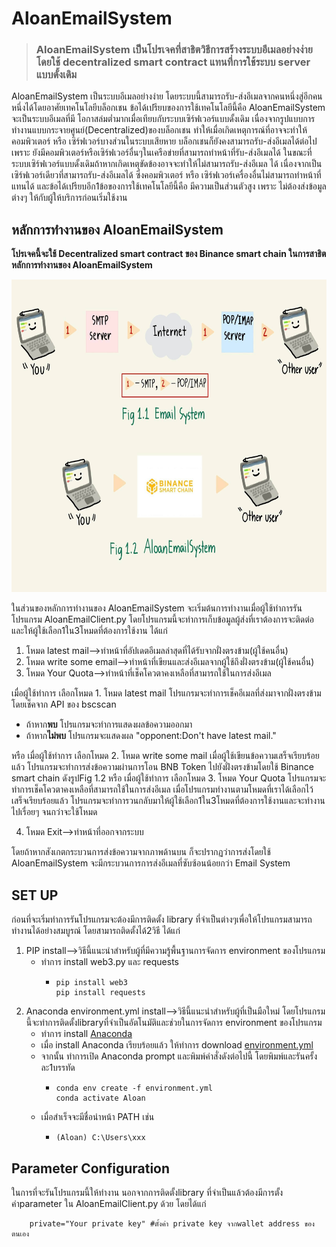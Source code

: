# AloanEmailSystem
>### AloanEmailSystem เป็นโปรเจคที่สาธิตวิธีการสร้างระบบอีเมลอย่างง่ายโดยใช้ decentralized smart contract แทนที่การใช้ระบบ server แบบดั้งเดิม

AloanEmailSystem เป็นระบบอีเมลอย่างง่าย โดยระบบนี้สามารถรับ-ส่งอีเมลจากคนหนึ่งสู่อีกคนหนึ่งได้โดยอาศัยเทคโนโลยีบล็อกเชน ข้อได้เปรียบของการใช้เทคโนโลยีนี้คือ AloanEmailSystem จะเป็นระบบอีเมลที่มี       โอกาสล่มตํ่ามากเมื่อเทียบกับระบบเซิร์ฟเวอร์แบบดั้งเดิม เนื่องจากรูปแบบการทำงานแบบกระจายศูนย์(Decentralized)ของบล็อกเชน ทำให้เมื่อเกิดเหตุการณ์ที่อาจจะทำให้คอมพิวเตอร์ หรือ เซิร์ฟเวอร์บางส่วนในระบบเสียหาย 
บล็อกเชนก็ยังคงสามารถรับ-ส่งอีเมลได้ต่อไป เพราะ ยังมีคอมพิวเตอร์หรือเซิร์ฟเวอร์อื่นๆในเครือข่ายที่สามารถทำหน้าที่รับ-ส่งอีเมลได้ ในขณะที่ระบบเซิร์ฟเวอร์แบบดั้งเดิมถ้าหากเกิดเหตุขัดข้องอาจจะทำให้ไม่สามารถรับ-ส่งอีเมล
ได้ เนื่องจากเป็นเซิร์ฟเวอร์เดียวที่สามารถรับ-ส่งอีเมลได้ ซึ่งคอมพิวเตอร์ หรือ เซิร์ฟเวอร์เครื่องอื่นไม่สามารถทำหน้าที่แทนได้ และข้อได้เปรียบอีก1ข้อของการใช้เทคโนโลยีนี้คือ มีความเป็นส่วนตัวสูง เพราะ ไม่ต้องส่งข้อมูลต่างๆ
ให้กับผู้ให้บริการก่อนเริ่มใช้งาน

## หลักการทำงานของ AloanEmailSystem

**โปรเจคนี้จะใช้ Decentralized smart contract ของ Binance smart chain ในการสาธิตหลักการทำงานของ AloanEmailSystem**
<p align="center">
  <img alt="Working diagram of Email System and AloanEmailSystem." src="https://github.com/mopokan/AloanEmailSystem/blob/main/Email&AloanEmailSystem_workingDiagram.jpg?raw=true" width="848" height="500">
</p>

ในส่วนของหลักการทำงานของ AloanEmailSystem จะเริ่มต้นการทำงานเมื่อผู้ใช้ทำการรันโปรแกรม AloanEmailClient.py โดยโปรแกรมนี้จะทำการเก็บข้อมูลผู้ส่งที่เราต้องการจะติดต่อ และให้ผู้ใช้เลือก1ใน3โหมดที่ต้องการใช้งาน ได้แก่
1. โหมด latest mail-->ทำหน้าที่อัปเดตอีเมลล่าสุดที่ได้รับจากฝั่งตรงข้าม(ผู้ใช้คนอื่น)
2. โหมด write some email-->ทำหน้าที่เขียนและส่งอีเมลจากผู้ใช้ถึงฝั่งตรงข้าม(ผู้ใช้คนอื่น)
3. โหมด Your Quota-->ทำหน้าที่เช็คโควตาคงเหลือที่สามารถใช้ในการส่งอีเมล

เมื่อผู้ใช้ทำการ เลือกโหมด 1. โหมด latest mail โปรแกรมจะทำการเช็คอีเมลที่ส่งมาจากฝั่งตรงข้าม โดยเช็คจาก API ของ bscscan 
- ถ้าหาก**พบ** โปรแกรมจะทำการแสดงผลข้อความออกมา
- ถ้าหาก**ไม่พบ** โปรแกรมจะแสดงผล "opponent:Don't have latest mail."

หรือ เมื่อผู้ใช้ทำการ เลือกโหมด 2. โหมด write some mail เมื่อผู้ใช้เขียนข้อความเสร็จเรียบร้อยแล้ว โปรแกรมจะทำการส่งข้อความผ่านการโอน BNB Token ไปยังฝั่งตรงข้ามโดยใช้ Binance smart chain ดังรูปFig 1.2
หรือ เมื่อผู้ใช้ทำการ เลือกโหมด 3. โหมด Your Quota โปรแกรมจะทำการเช็คโควตาคงเหลือที่สามารถใช้ในการส่งอีเมล 
เมื่อโปรแกรมทำงานตามโหมดที่เราได้เลือกไว้เสร็จเรียบร้อยแล้ว โปรแกรมจะทำการวนกลับมาให้ผู้ใช้เลือก1ใน3โหมดที่ต้องการใช้งานและจะทำงานไปเรื่อยๆ จนกว่าจะใช้โหมด 

4. โหมด Exit-->ทำหน้าที่ออกจากระบบ

โดยถ้าหากสังเกตกระบวนการส่งข้อความจากภาพด้านบน ก็จะปรากฏว่าการส่งโดยใช้ AloanEmailSystem จะมีกระบวนการการส่งอีเมลที่ซับซ้อนน้อยกว่า Email System

## SET UP

ก่อนที่จะเริ่มทำการรันโปรแกรมจะต้องมีการติดตั้ง library ที่จำเป็นต่างๆเพื่อให้โปรแกรมสามารถทำงานได้อย่างสมบูรณ์ โดยสามารถติดตั้งได้2วิธี ได้แก่
1. PIP install-->วิธีนี้แนะนำสำหรับผู้ที่มีความรู้พื้นฐานการจัดการ environment ของโปรแกรม 
   - ทำการ install web3.py และ requests
     - ``` 
       pip install web3 
       pip install requests
       ```
2. Anaconda environment.yml install-->วิธีนี้แนะนำสำหรับผู้ที่เป็นมือใหม่ โดยโปรแกรมนี้จะทำการติดตั้งlibraryที่จำเป็นอัตโนมัติและช่วยในการจัดการ environment ของโปรแกรม
   - ทำการ install [Anaconda](https://www.anaconda.com/products/distribution)
   - เมื่อ install Anaconda เรียบร้อยแล้ว ให้ทำการ download [environment.yml](https://raw.githubusercontent.com/mopokan/AloanEmailSystem/main/environment.yml)
   - จากนั้น ทำการเปิด Anaconda prompt และพิมพ์คำสั่งดังต่อไปนี้ โดยพิมพ์และรันครั้งละ1บรรทัด
     - ```
       conda env create -f environment.yml
       conda activate Aloan
       ```
   - เมื่อสำเร็จจะมีชื่อนำหน้า PATH เช่น
     - ```
       (Aloan) C:\Users\xxx
       ```

## Parameter Configuration

ในการที่จะรันโปรแกรมนี้ให้ทำงาน นอกจากการติดตั้งlibrary ที่จำเป็นแล้วต้องมีการตั้งค่าparameter ใน AloanEmailClient.py ด้วย โดยได้แก่
 ``` account_1="Your wallet address" #ตั้งค่า wallet address ของตนเอง  
     private="Your private key" #ตั้งค่า private key จากwallet address ของตนเอง
 ```
     
